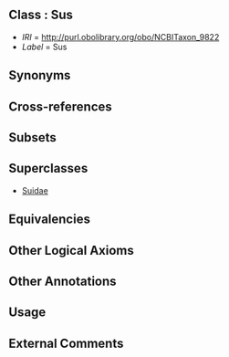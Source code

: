 
## Class : Sus

 * *IRI* = http://purl.obolibrary.org/obo/NCBITaxon_9822
 * *Label* = Sus

## Synonyms


## Cross-references


## Subsets


## Superclasses

 * [Suidae](../../NCBITaxon/21/NCBITaxon_9821.md)

## Equivalencies


## Other Logical Axioms


## Other Annotations


## Usage


## External Comments

